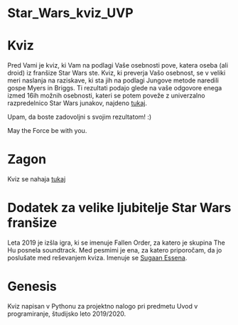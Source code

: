 # Star_Wars_kviz_UVP

# Kviz
Pred Vami je  kviz, ki Vam na podlagi Vaše osebnosti pove, katera oseba (ali droid) iz franšize Star Wars ste. 
Kviz, ki preverja Vašo osebnost, se v veliki meri naslanja na raziskave, ki sta jih na podlagi Jungove metode naredili gospe Myers in Briggs. Ti rezultati podajo glede na vaše odgovore enega izmed 16ih možnih osebnosti, kateri se potem poveže z univerzalno razpredelnico Star Wars junakov, najdeno [tukaj](https://www.personalityclub.com/blog/star-wars-personality-chart/).

Upam, da boste zadovoljni s svojim rezultatom! :)

May the Force be with you.

# Zagon
Kviz se nahaja [tukaj](http://127.0.0.1:8080/)

# Dodatek za velike ljubitelje Star Wars franšize
Leta 2019 je izšla igra, ki se imenuje Fallen Order, za katero je skupina The Hu posnela soundtrack. Med pesmimi je ena, za katero priporočam, da jo poslušate med reševanjem kviza. Imenuje se [Sugaan Essena](https://www.youtube.com/watch?v=YwutOqv4cGo). 

# Genesis
Kviz napisan v Pythonu za projektno nalogo pri predmetu Uvod v programiranje, študijsko leto 2019/2020.

